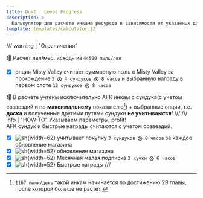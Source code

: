 ```yaml
---
title: Dust | Level Progress
description: >
  Калькулятор для расчета инкама ресурсов в зависимости от указанных данных.
template: templates/calculator.j2
---
```


/// warning | "Ограничения"

❗️🔴 Расчет лвл/мес. исходя из `44500 пыль/лвл`

- [x] опция Misty Valley считает суммарную пыль с Misty Valley за прохождение `3 ⨂ 4 сундуков ⨂ 8 часов` и выбранную награду в первом слоте  `12 сундуков ⨂ 8 часов`  

❗️🔴 В расчете учтены исключительно AFK инкам с сундука(с учетом созвездий и по **максимальному** показателю[^dco]) + выбранные опции, т.е. **доска** и полученные другими путями сундуки **не учитываются**!
///
/// info | "HOW-TO"
Указываем параметры, profit!  
AFK сундук и быстрые награды считаются с учетом созвездий.  

- [x] ![sh](/afk.GG/assets/icons/s/dust-store.png){width=62} учитывает покупку `3 сундуков ⨂ 8 часов` за каждое обновление магазина
- [x] ![sh](/afk.GG/assets/icons/s/refresh.png){width=52} обновление магазина
- [x] ![sh](/afk.GG/assets/icons/s/mc.png){width=52} Месячная малая подписка `2 кучки ⨂ 6 часов`
- [x] ![sh](/afk.GG/assets/icons/s/fr.png){width=52} Быстрые награды
///

[^dco]:  `1167 пыли/день` такой инкам начинается по достижению 29 главы, после которой больше не растет.
